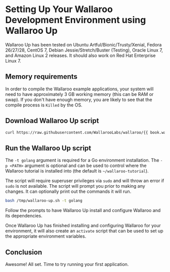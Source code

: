 # Setting Up Your Wallaroo Development Environment using Wallaroo Up

Wallaroo Up has been tested on Ubuntu Artful/Bionic/Trusty/Xenial, Fedora 26/27/28, CentOS 7, Debian Jessie/Stretch/Buster (Testing), Oracle Linux 7, and Amazon Linux 2 releases. It should also work on Red Hat Enterprise Linux 7.

## Memory requirements

In order to compile the Wallaroo example applications, your system will need to have approximately 3 GB working memory (this can be RAM or swap). If you don't have enough memory, you are likely to see that the compile process is `Killed` by the OS.

## Download Wallaroo Up script

```bash
curl https://raw.githubusercontent.com/WallarooLabs/wallaroo/{{ book.wallaroo_version }}/misc/wallaroo-up.sh -o /tmp/wallaroo-up.sh -J -L
```

## Run the Wallaroo Up script

The `-t golang` argument is required for a Go environment installation. The `-p <PATH>` argument is optional and can be used to control where the Wallaroo tutorial is installed into (the default is `~/wallaroo-tutorial`).

The script will require superuser privileges via `sudo` and will throw an error if `sudo` is not available. The script will prompt you prior to making any changes. It can optionally print out the commands it will run.

```bash
bash /tmp/wallaroo-up.sh -t golang
```

Follow the prompts to have Wallaroo Up install and configure Wallaroo and its dependencies.

Once Wallaroo Up has finished installing and configuring Wallaroo for your environment, it will also create an `activate` script that can be used to set up the appropriate environment variables.

## Conclusion

Awesome! All set. Time to try running your first application.
